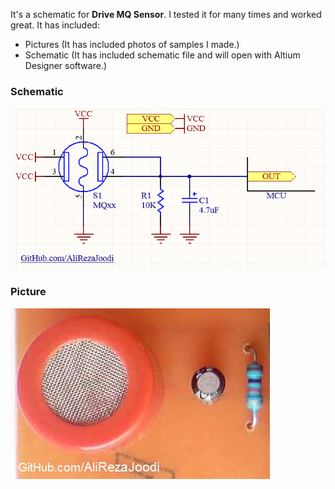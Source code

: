 It's a schematic for **Drive MQ Sensor**. I tested it for many times and worked great. It has included:
- Pictures (It has included photos of samples I made.)
- Schematic (It has included schematic file and will open with Altium Designer software.)

### Schematic
![This is an image](https://github.com/AliRezaJoodi/Electronic-Modules/blob/main/Drive%20MQ%20Sensor/Schematic/V1.0.png?raw=true)


### Picture
![This is an image](https://github.com/AliRezaJoodi/Electronic-Modules/blob/main/Drive%20MQ%20Sensor/Pictures/V1.0.jpg?raw=true)
